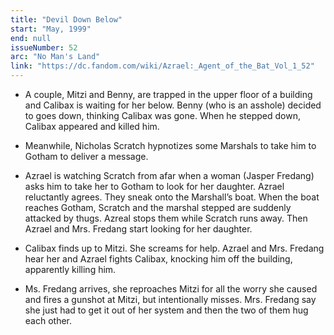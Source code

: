 ```yaml
---
title: "Devil Down Below"
start: "May, 1999"
end: null
issueNumber: 52
arc: "No Man's Land"
link: "https://dc.fandom.com/wiki/Azrael:_Agent_of_the_Bat_Vol_1_52"
---
```


- A couple, Mitzi and Benny, are trapped in the upper floor of a building and Calibax is waiting for her below. Benny (who is an asshole) decided to goes down, thinking Calibax was gone. When he stepped down, Calibax appeared and killed him.

- Meanwhile, Nicholas Scratch hypnotizes some Marshals to take him to Gotham to deliver a message.
- Azrael is watching Scratch from afar when a woman (Jasper Fredang) asks him to take her to Gotham to look for her daughter. Azrael reluctantly agrees. They sneak onto the Marshall’s boat. When the boat reaches Gotham, Scratch and the marshal stepped are suddenly attacked by thugs. Azreal stops them while Scratch runs away. Then Azrael and Mrs. Fredang start looking for her daughter.

- Calibax finds up to Mitzi. She screams for help. Azrael and Mrs. Fredang hear her and Azrael fights Calibax, knocking him off the building, apparently killing him.

- Ms. Fredang arrives, she reproaches Mitzi for all the worry she caused and fires a gunshot at Mitzi, but intentionally misses. Mrs. Fredang say she just had to get it out of her system and then the two of them hug each other.

